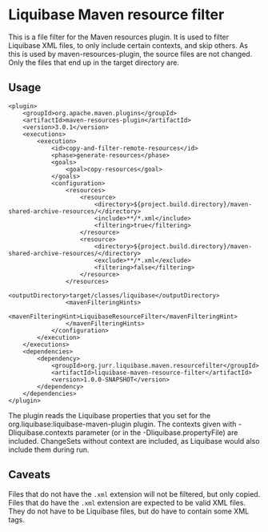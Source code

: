 # Liquibase Maven resource filter

This is a file filter for the Maven resources plugin.
It is used to filter Liquibase XML files, to only include certain contexts, and skip others.
As this is used by maven-resources-plugin, the source files are not changed.
Only the files that end up in the target directory are.

## Usage
```
<plugin>
	<groupId>org.apache.maven.plugins</groupId>
	<artifactId>maven-resources-plugin</artifactId>
	<version>3.0.1</version>
	<executions>
		<execution>
			<id>copy-and-filter-remote-resources</id>
			<phase>generate-resources</phase>
			<goals>
				<goal>copy-resources</goal>
			</goals>
			<configuration>
				<resources>
					<resource>
						<directory>${project.build.directory}/maven-shared-archive-resources/</directory>
						<include>**/*.xml</include>
						<filtering>true</filtering>
					</resource>
					<resource>
						<directory>${project.build.directory}/maven-shared-archive-resources/</directory>
						<exclude>**/*.xml</exclude>
						<filtering>false</filtering>
					</resource>
				</resources>
				<outputDirectory>target/classes/liquibase</outputDirectory>
				<mavenFilteringHints>
					<mavenFilteringHint>LiquibaseResourceFilter</mavenFilteringHint>
				</mavenFilteringHints>
			</configuration>
		</execution>
	</executions>
	<dependencies>
		<dependency>
			<groupId>org.jurr.liquibase.maven.resourcefilter</groupId>
			<artifactId>liquibase-maven-resource-filter</artifactId>
			<version>1.0.0-SNAPSHOT</version>
		</dependency>
	</dependencies>
</plugin>
```

The plugin reads the Liquibase properties that you set for the org.liquibase:liquibase-maven-plugin plugin.
The contexts given with -Dliquibase.contexts parameter (or in the -Dliquibase.propertyFile) are included.
ChangeSets without context are included, as Liquibase would also include them during run.

## Caveats
Files that do not have the `.xml` extension will not be filtered, but only copied.
Files that do have the `.xml` extension are expected to be valid XML files.
They do not have to be Liquibase files, but do have to contain some XML tags.